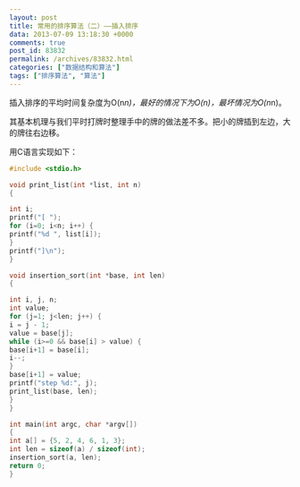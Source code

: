 ```yaml
---
layout: post
title: 常用的排序算法（二）——插入排序
data: 2013-07-09 13:18:30 +0000
comments: true
post_id: 83832
permalink: /archives/83832.html
categories: ["数据结构和算法"]
tags: ["排序算法", "算法"]
---
```


插入排序的平均时间复杂度为O(n*n)，最好的情况下为O(n)，最坏情况为O(n*n)。

其基本机理与我们平时打牌时整理手中的牌的做法差不多。把小的牌插到左边，大的牌往右边移。

用C语言实现如下：

``` c
#include <stdio.h>

void print_list(int *list, int n)
{

int i;
printf("[ ");
for (i=0; i<n; i++) {
printf("%d ", list[i]);
}
printf("]\n");
}

void insertion_sort(int *base, int len)
{

int i, j, n;
int value;
for (j=1; j<len; j++) {
i = j - 1;
value = base[j];
while (i>=0 && base[i] > value) {
base[i+1] = base[i];
i--;
}
base[i+1] = value;
printf("step %d:", j);
print_list(base, len);
}
}

int main(int argc, char *argv[])
{
int a[] = {5, 2, 4, 6, 1, 3};
int len = sizeof(a) / sizeof(int);
insertion_sort(a, len);
return 0;
}
```

